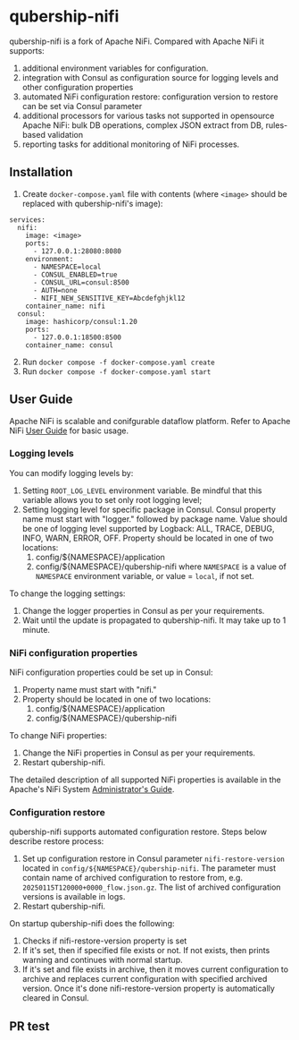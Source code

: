 # qubership-nifi

qubership-nifi is a fork of Apache NiFi.
Compared with Apache NiFi it supports:
1. additional environment variables for configuration.
2. integration with Consul as configuration source for logging levels and other configuration properties
3. automated NiFi configuration restore: configuration version to restore can be set via Consul parameter
4. additional processors for various tasks not supported in opensource Apache NiFi: bulk DB operations, complex JSON extract from DB, rules-based validation
5. reporting tasks for additional monitoring of NiFi processes.

## Installation

1. Create `docker-compose.yaml` file with contents (where `<image>` should be replaced with qubership-nifi's image):
```
services:
  nifi:
    image: <image>
    ports:
      - 127.0.0.1:28080:8080
    environment:
      - NAMESPACE=local
      - CONSUL_ENABLED=true
      - CONSUL_URL=consul:8500
      - AUTH=none
      - NIFI_NEW_SENSITIVE_KEY=Abcdefghjkl12
    container_name: nifi
  consul:
    image: hashicorp/consul:1.20
    ports:
      - 127.0.0.1:18500:8500
    container_name: consul
```
2. Run `docker compose -f docker-compose.yaml create`
3. Run `docker compose -f docker-compose.yaml start`

## User Guide

Apache NiFi is scalable and conifgurable dataflow platform. Refer to Apache NiFi [User Guide](https://nifi.apache.org/docs/nifi-docs/html/user-guide.html) for basic usage.

### Logging levels

You can modify logging levels by:
1. Setting `ROOT_LOG_LEVEL` environment variable. Be mindful that this variable allows you to set only root logging level;
2. Setting logging level for specific package in Consul. Consul property name must start with "logger." followed by package name. Value should be one of logging level supported by Logback: ALL, TRACE, DEBUG, INFO, WARN, ERROR, OFF. Property should be located in one of two locations:
    1. config/${NAMESPACE}/application
    2. config/${NAMESPACE}/qubership-nifi
where `NAMESPACE` is a value of `NAMESPACE` environment variable, or value = `local`, if not set.

To change the logging settings:
1. Change the logger properties in Consul as per your requirements.
2. Wait until the update is propagated to qubership-nifi. It may take up to 1 minute.

### NiFi configuration properties

NiFi configuration properties could be set up in Consul:
1. Property name must start with "nifi."
2. Property should be located in one of two locations:
    1. config/${NAMESPACE}/application
    2. config/${NAMESPACE}/qubership-nifi

To change NiFi properties:
1. Change the NiFi properties in Consul as per your requirements.
2. Restart qubership-nifi.

The detailed description of all supported NiFi properties is available in the Apache's NiFi System [Administrator's Guide](https://nifi.apache.org/docs/nifi-docs/html/administration-guide.html).

### Configuration restore

qubership-nifi supports automated configuration restore. Steps below describe restore process:
1. Set up configuration restore in Consul parameter `nifi-restore-version` located in `config/${NAMESPACE}/qubership-nifi`. The parameter must contain name of archived configuration to restore from, e.g. `20250115T120000+0000_flow.json.gz`. The list of archived configuration versions is available in logs.
2. Restart qubership-nifi.

On startup qubership-nifi does the following:
1. Checks if nifi-restore-version property is set
2. If it's set, then if specified file exists or not. If not exists, then prints warning and continues with normal startup.
3. If it's set and file exists in archive, then it moves current configuration to archive and replaces current configuration with specified archived version. Once it's done nifi-restore-version property is automatically cleared in Consul.

## PR test
